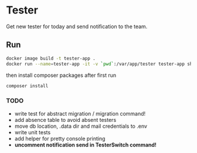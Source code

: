 # Tester

Get new tester for today and send notification to the team.

## Run

```bash
docker image build -t tester-app .
docker run --name=tester-app -it -v `pwd`:/var/app/tester tester-app sh
```

then install composer packages after first run

```bash
composer install
```

### TODO

* write test for abstract migration / migration command!
* add absence table to avoid absent testers
* move db location, .data dir and mail credentials to .env
* write unit tests
* add helper for pretty console printing
* __uncomment notification send in TesterSwitch command!__